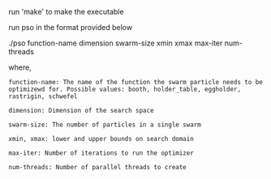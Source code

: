 run 'make' to make the executable

run pso in the format provided below

./pso function-name dimension swarm-size xmin xmax max-iter num-threads

where,

    function-name: The name of the function the swarm particle needs to be optimizewd for. Possible values: booth, holder_table, eggholder, rastrigin, schwefel

    dimension: Dimension of the search space

    swarm-size: The number of particles in a single swarm

    xmin, xmax: lower and upper bounds on search domain

    max-iter: Number of iterations to run the optimizer

    num-threads: Number of parallel threads to create